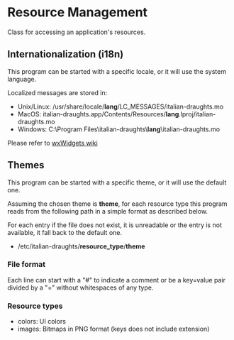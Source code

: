 # Resource Management

Class for accessing an application's resources.

## Internationalization (i18n)

This program can be started with a specific locale, or it will use the system language.

Localized messages are stored in:

- Unix/Linux: /usr/share/locale/**lang**/LC_MESSAGES/italian-draughts.mo
- MacOS: italian-draughts.app/Contents/Resources/**lang**.lproj/italian-draughts.mo
- Windows: C:\\Program Files\\italian-draughts\\**lang**\\italian-draughts.mo

Please refer to [wxWidgets wiki](https://docs.wxwidgets.org/3.2.1/overview_i18n.html)

## Themes

This program can be started with a specific theme, or it will use the default one.

Assuming the chosen theme is **theme**, for each resource type this program reads from
the following path in a simple format as described below.

For each entry if the file does not exist, it is unreadable or the entry is not available,
it fall back to the default one.

- /etc/italian-draughts/**resource_type**/**theme**

### File format

Each line can start with a "#" to indicate a comment or be a key=value pair divided by a "=" without
whitespaces of any type.

### Resource types

- colors: UI colors
- images: Bitmaps in PNG format (keys does not include extension)
